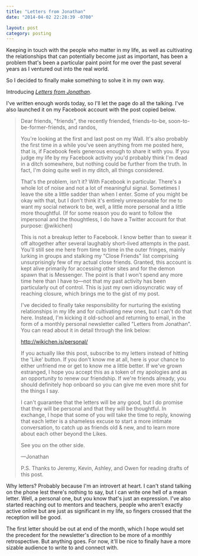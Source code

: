 ```yaml
---
title: "Letters from Jonathan"
date: "2014-04-02 22:28:39 -0700"

layout: post
category: posting
---
```


Keeping in touch with the people who matter in my life, as well as cultivating the relationships that can potentially become just as important, has been a problem that's been a particular paint point for me over the past several years as I ventured out into the real world.

So I decided to finally make something to solve it in my own way.

Introducing [*Letters from Jonathan*](/personal/).

I've written enough words today, so I'll let the page do all the talking. I've also launched it on my Facebook account with the post copied below.

> Dear friends, "friends", the recently friended, friends-to-be, soon-to-be-former-friends, and randos,
>
> You're looking at the first and last post on my Wall. It's also probably the first time in a while you've seen anything from me posted here, that is, if Facebook feels generous enough to share it with you. If you judge my life by my Facebook activity you'd probably think I'm dead in a ditch somewhere, but nothing could be further from the truth. In fact, I'm doing quite well in my ditch, all things considered.
>
> That's the problem, isn't it? With Facebook in particular. There's a whole lot of noise and not a lot of meaningful signal. Sometimes I leave the site a little sadder than when I enter. Some of you might be okay with that, but I don't think it's entirely unreasonable for me to want my social network to be, well, a little more personal and a little more thoughtful. (If for some reason you do want to follow the impersonal and the thoughtless, I do have a Twitter account for that purpose: @wikichen)
>
> This is not a breakup letter to Facebook. I know better than to swear it off altogether after several laughably short-lived attempts in the past. You'll still see me here from time to time in the outer fringes, mainly lurking in groups and stalking my "Close Friends" list comprising unsurprisingly few of my actual close friends. Granted, this account is kept alive primarily for accessing other sites and for the demon spawn that is Messenger. The point is that I won't spend any more time here than I have to—not that my past activity has been particularly out of control. This is just my own idiosyncratic way of reaching closure, which brings me to the gist of my post.
>
> I've decided to finally take responsibility for nurturing the existing relationships in my life and for cultivating new ones, but I can't do that here. Instead, I'm kicking it old-school and returning to email, in the form of a monthly personal newsletter called "Letters from Jonathan". You can read about it in detail through the link below:
>
> http://wikichen.is/personal/
>
> If you actually like this post, subscribe to my letters instead of hitting the 'Like' button. If you don't know me at all, here is your chance to either unfriend me or get to know me a little better. If we've grown estranged, I hope you accept this as a token of my apologies and as an opportunity to renew our friendship. If we're friends already, you should definitely hop onboard so you can give me even more shit for the things I say.
>
> I can't guarantee that the letters will be any good, but I do promise that they will be personal and that they will be thoughtful. In exchange, I hope that some of you will take the time to reply, knowing that each letter is a shameless excuse to start a more intimate conversation, to catch up as friends old & new, and to learn more about each other beyond the Likes.
>
> See you on the other side.
>
>—Jonathan
>
>P.S. Thanks to Jeremy, Kevin, Ashley, and Owen for reading drafts of this post.

Why letters? Probably because I'm an introvert at heart. I can't stand talking on the phone lest there's nothing to say, but I can write one hell of a mean letter. Well, a personal one, but you know that's just an expression. I've also started reaching out to mentors and teachers, people who aren't exactly active online but are just as significant in my life, so fingers crossed that the reception will be good. 

The first letter should be out at end of the month, which I hope would set the precedent for the newsletter's direction to be more of a monthly retrospective. But anything goes. For now, it'll be nice to finally have a more sizable audience to write to and connect with.
